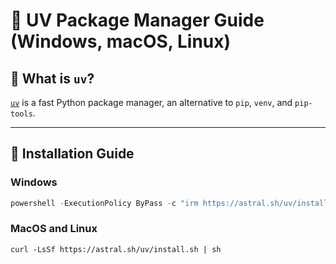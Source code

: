 # 🚀 UV Package Manager Guide (Windows, macOS, Linux)

## 📌 What is `uv`?
[`uv`](https://github.com/astral.sh/uv) is a fast Python package manager, an alternative to `pip`, `venv`, and `pip-tools`.

---

## 🔹 Installation Guide

### **Windows**
```powershell
powershell -ExecutionPolicy ByPass -c "irm https://astral.sh/uv/install.ps1 | iex"
```
### **MacOS and Linux**
```
curl -LsSf https://astral.sh/uv/install.sh | sh

```

